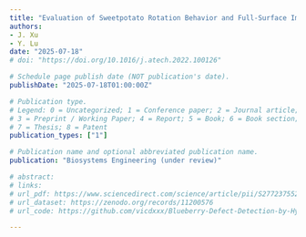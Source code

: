 ```yaml
---
title: "Evaluation of Sweetpotato Rotation Behavior and Full-Surface Imaging on A Roller-Conveyor-Based Machine Vision System"
authors: 
- J. Xu
- Y. Lu
date: "2025-07-18"
# doi: "https://doi.org/10.1016/j.atech.2022.100126"

# Schedule page publish date (NOT publication's date).
publishDate: "2025-07-18T01:00:00Z"

# Publication type.
# Legend: 0 = Uncategorized; 1 = Conference paper; 2 = Journal article;
# 3 = Preprint / Working Paper; 4 = Report; 5 = Book; 6 = Book section;
# 7 = Thesis; 8 = Patent
publication_types: ["1"]

# Publication name and optional abbreviated publication name.
publication: "Biosystems Engineering (under review)"

# abstract: 
# links:
# url_pdf: https://www.sciencedirect.com/science/article/pii/S2772375524000789
# url_dataset: https://zenodo.org/records/11200576
# url_code: https://github.com/vicdxxx/Blueberry-Defect-Detection-by-Hyperspectral-Imaging

---
```

